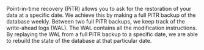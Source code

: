 Point-in-time recovery (PiTR) allows you to ask for the restoration of your
data at a specific date. We achieve this by making a full PiTR backup of the
database weekly. Between two full PiTR backups, we keep track of the
write-ahead logs (WAL). The WAL contains all the modification instructions. By
replaying the WAL from a full PiTR backup to a specific date, we are able to
rebuild the state of the database at that particular date.
